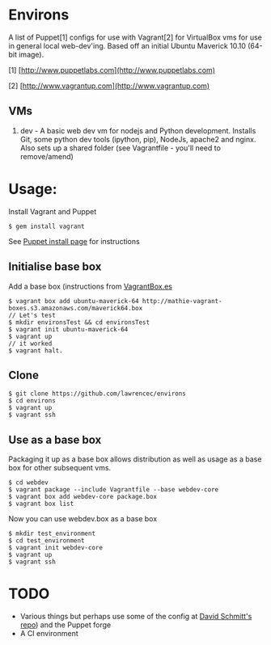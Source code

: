 Environs
========

A list of Puppet[1] configs for use with Vagrant[2] for VirtualBox vms for use in general local web-dev'ing.
Based off an initial Ubuntu Maverick 10.10 (64-bit image).

[1] [http://www.puppetlabs.com](http://www.puppetlabs.com)

[2] [http://www.vagrantup.com](http://www.vagrantup.com)


VMs
---

1. dev - A basic web dev vm for nodejs and Python development. Installs Git, some python dev tools (ipython, pip), NodeJs, apache2 and nginx.
         Also sets up a shared folder (see Vagrantfile - you'll need to remove/amend)


Usage:
======


Install Vagrant and Puppet

    $ gem install vagrant

See [Puppet install page](http://docs.puppetlabs.com/guides/installation.html) for instructions

Initialise base box
-------------------

Add a base box (instructions from [VagrantBox.es](http://www.vagrantbox.es])

    $ vagrant box add ubuntu-maverick-64 http://mathie-vagrant-boxes.s3.amazonaws.com/maverick64.box
    // Let's test
    $ mkdir environsTest && cd environsTest
    $ vagrant init ubuntu-maverick-64
    $ vagrant up
    // it worked
    $ vagrant halt.
    
Clone
-----

    $ git clone https://github.com/lawrencec/environs
    $ cd environs
    $ vagrant up
    $ vagrant ssh



Use as a base box
-----------------

Packaging it up as a base box allows distribution as well as usage as a base box for other subsequent vms.

    $ cd webdev
    $ vagrant package --include Vagrantfile --base webdev-core 
    $ vagrant box add webdev-core package.box
    $ vagrant box list
    
Now you can use webdev.box as a base box 

    $ mkdir test_environment
    $ cd test_environment
    $ vagrant init webdev-core
    $ vagrant up
    $ vagrant ssh
    
TODO
====

* Various things but perhaps use some of the config at [David Schmitt's repo](http://projects.puppetlabs.com/projects/puppet/wiki/Complete_Configuration)) and the Puppet forge
* A CI environment


